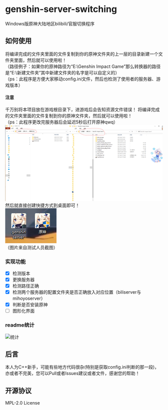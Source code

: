 # genshin-server-switching
Windows版原神大陆地区bilibili/官服切换程序

## 如何使用
将编译完成的文件夹里面的文件复制到你的原神文件夹的上一层的目录新建一个文件夹里面，然后就可以使用啦！<br>
（路径例子：如果你的原神路径为“E:\Genshin Impact Game”那么转换器的路径是“E:\新建文件夹”其中新建文件夹的名字是可以自定义的）<br>
（ps：此程序是方便大家移动config.ini文件，然后也检测了使用者的服务器、游戏版本）<br>
#### 注意
千万别将本项目放在游戏根目录下，进游戏后会告知资源文件错误！
将编译完成的文件夹里面的文件复制到你的原神文件夹，然后就可以使用啦！<br>
（ps：此程序更改完服务器后会延迟5秒后打开原神qwq）<br>
![移动文件夹](截图/move.png)<br>
然后就直接创建快捷方式到桌面即可！<br>
![快捷方式](截图/kuaijie.png)<br>
（图片来自测试人员截图）
### 实现功能
- [x] 检测版本
- [x] 更换服务器
- [x] 检测路径正确
- [x] 检测两个服务器的配置文件夹是否正确放入对应位置（biliserver与mihoyoserver）
- [x] 判断是否安装原神
- [ ] 图形化界面
### readme统计
![统计](https://count.getloli.com/get/@misaka10843?theme=elbooru)
<br>
## 后言
本人为C++新手，可能有些地方代码很杂(特别是获取config.ini判断的那一段)，亦或者不完美，您可以Pull或者Issues建议或者文件，感谢您的帮助！

## 开源协议
MPL-2.0 License
